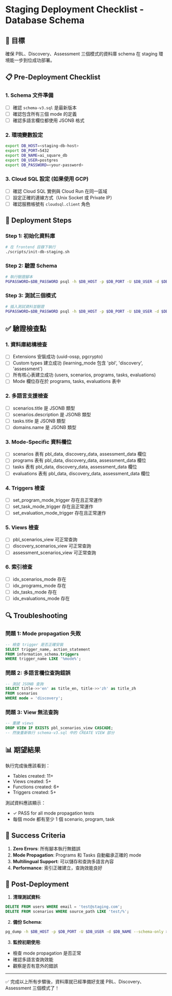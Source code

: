 # Staging Deployment Checklist - Database Schema

## 🎯 目標
確保 PBL、Discovery、Assessment 三個模式的資料庫 schema 在 staging 環境能一步到位成功部署。

## 📋 Pre-Deployment Checklist

### 1. Schema 文件準備
- [ ] 確認 `schema-v3.sql` 是最新版本
- [ ] 確認包含所有三個 mode 的定義
- [ ] 確認多語言欄位都使用 JSONB 格式

### 2. 環境變數設定
```bash
export DB_HOST=<staging-db-host>
export DB_PORT=5432
export DB_NAME=ai_square_db
export DB_USER=postgres
export DB_PASSWORD=<your-password>
```

### 3. Cloud SQL 設定 (如果使用 GCP)
- [ ] 確認 Cloud SQL 實例與 Cloud Run 在同一區域
- [ ] 設定正確的連線方式（Unix Socket 或 Private IP）
- [ ] 確認服務帳號有 `cloudsql.client` 角色

## 🚀 Deployment Steps

### Step 1: 初始化資料庫
```bash
# 在 frontend 目錄下執行
./scripts/init-db-staging.sh
```

### Step 2: 驗證 Schema
```bash
# 執行驗證腳本
PGPASSWORD=$DB_PASSWORD psql -h $DB_HOST -p $DB_PORT -U $DB_USER -d $DB_NAME -f scripts/check-db-schema.sql
```

### Step 3: 測試三個模式
```bash
# 插入測試資料並驗證
PGPASSWORD=$DB_PASSWORD psql -h $DB_HOST -p $DB_PORT -U $DB_USER -d $DB_NAME -f scripts/test-three-modes.sql
```

## ✅ 驗證檢查點

### 1. 資料庫結構檢查
- [ ] Extensions 安裝成功 (uuid-ossp, pgcrypto)
- [ ] Custom types 建立成功 (learning_mode 包含 'pbl', 'discovery', 'assessment')
- [ ] 所有核心表建立成功 (users, scenarios, programs, tasks, evaluations)
- [ ] Mode 欄位存在於 programs, tasks, evaluations 表中

### 2. 多語言支援檢查
- [ ] scenarios.title 是 JSONB 類型
- [ ] scenarios.description 是 JSONB 類型
- [ ] tasks.title 是 JSONB 類型
- [ ] domains.name 是 JSONB 類型

### 3. Mode-Specific 資料欄位
- [ ] scenarios 表有 pbl_data, discovery_data, assessment_data 欄位
- [ ] programs 表有 pbl_data, discovery_data, assessment_data 欄位
- [ ] tasks 表有 pbl_data, discovery_data, assessment_data 欄位
- [ ] evaluations 表有 pbl_data, discovery_data, assessment_data 欄位

### 4. Triggers 檢查
- [ ] set_program_mode_trigger 存在且正常運作
- [ ] set_task_mode_trigger 存在且正常運作
- [ ] set_evaluation_mode_trigger 存在且正常運作

### 5. Views 檢查
- [ ] pbl_scenarios_view 可正常查詢
- [ ] discovery_scenarios_view 可正常查詢
- [ ] assessment_scenarios_view 可正常查詢

### 6. 索引檢查
- [ ] idx_scenarios_mode 存在
- [ ] idx_programs_mode 存在
- [ ] idx_tasks_mode 存在
- [ ] idx_evaluations_mode 存在

## 🔍 Troubleshooting

### 問題 1: Mode propagation 失敗
```sql
-- 檢查 trigger 是否正確安裝
SELECT trigger_name, action_statement 
FROM information_schema.triggers 
WHERE trigger_name LIKE '%mode%';
```

### 問題 2: 多語言欄位查詢錯誤
```sql
-- 測試 JSONB 查詢
SELECT title->>'en' as title_en, title->>'zh' as title_zh 
FROM scenarios 
WHERE mode = 'discovery';
```

### 問題 3: View 無法查詢
```sql
-- 重建 views
DROP VIEW IF EXISTS pbl_scenarios_view CASCADE;
-- 然後重新執行 schema-v3.sql 中的 CREATE VIEW 部分
```

## 📊 期望結果

執行完成後應該看到：
- Tables created: 11+
- Views created: 5+
- Functions created: 6+
- Triggers created: 5+

測試資料應該顯示：
- ✓ PASS for all mode propagation tests
- 每個 mode 都有至少 1 個 scenario, program, task

## 🎉 Success Criteria

1. **Zero Errors**: 所有腳本執行無錯誤
2. **Mode Propagation**: Programs 和 Tasks 自動繼承正確的 mode
3. **Multilingual Support**: 可以儲存和查詢多語言內容
4. **Performance**: 索引正確建立，查詢效能良好

## 📝 Post-Deployment

1. **清理測試資料**:
```sql
DELETE FROM users WHERE email = 'test@staging.com';
DELETE FROM scenarios WHERE source_path LIKE 'test/%';
```

2. **備份 Schema**:
```bash
pg_dump -h $DB_HOST -p $DB_PORT -U $DB_USER -d $DB_NAME --schema-only > backup_schema_$(date +%Y%m%d).sql
```

3. **監控初期使用**:
- 檢查 mode propagation 是否正常
- 確認多語言查詢效能
- 觀察是否有意外的錯誤

---

✅ 完成以上所有步驟後，資料庫就已經準備好支援 PBL、Discovery、Assessment 三個模式了！